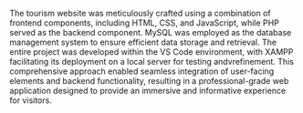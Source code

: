 The tourism website was meticulously crafted using a combination of frontend components,
including HTML, CSS, and JavaScript, while PHP served as the backend component. MySQL 
was employed as the database management system to ensure efficient data storage and retrieval.
The entire project was developed within the VS Code environment, with XAMPP facilitating its
deployment on a local server for testing andvrefinement.
This comprehensive approach enabled seamless integration of user-facing elements and backend
functionality, resulting in a professional-grade web application designed to provide an
immersive and informative experience for visitors.
